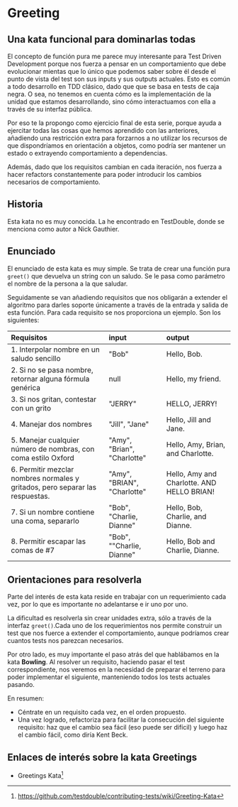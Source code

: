 # Greeting

## Una kata funcional para dominarlas todas

El concepto de función pura me parece muy interesante para Test Driven Development porque nos fuerza a pensar en un comportamiento que debe evolucionar mientas que lo único que podemos saber sobre él desde el punto de vista del test son sus inputs y sus outputs actuales. Esto es común a todo desarrollo en TDD clásico, dado que que se basa en tests de caja negra. O sea, no tenemos en cuenta cómo es la implementación de la unidad que estamos desarrollando, sino cómo interactuamos con ella a través de su interfaz pública.

Por eso te la propongo como ejercicio final de esta serie, porque ayuda a ejercitar todas las cosas que hemos aprendido con las anteriores, añadiendo una restricción extra para forzarnos a no utilizar los recursos de que dispondríamos en orientación a objetos, como podría ser mantener un estado o extrayendo comportamiento a dependencias.

Además, dado que los requisitos cambian en cada iteración, nos fuerza a hacer refactors constantemente para poder introducir los cambios necesarios de comportamiento.

## Historia

Esta kata no es muy conocida. La he encontrado en TestDouble, donde se menciona como autor a Nick Gauthier.

## Enunciado

El enunciado de esta kata es muy simple. Se trata de crear una función pura `greet()` que devuelva un string con un saludo. Se le pasa como parámetro el nombre de la persona a la que saludar.

Seguidamente se van añadiendo requisitos que nos obligarán a extender el algoritmo para darles soporte únicamente a través de la entrada y salida de esta función. Para cada requisito se nos proporciona un ejemplo. Son los siguientes:

| Requisitos | input | output |
|:----|:------|:-------|
| 1. Interpolar nombre en un saludo sencillo | "Bob"   | Hello, Bob. |
| 2. Si no se pasa nombre, retornar alguna fórmula genérica  | null  | Hello, my friend. |
| 3. Si nos gritan, contestar con un grito   | "JERRY" | HELLO, JERRY! |
| 4. Manejar dos nombres | "Jill", "Jane" | Hello, Jill and Jane. |
| 5. Manejar cualquier número de nombras, con coma estilo Oxford   | "Amy", "Brian", "Charlotte" | Hello, Amy, Brian, and Charlotte. |
| 6. Permitir mezclar nombres normales y gritados, pero separar las respuestas.  | "Amy", "BRIAN", "Charlotte" | Hello, Amy and Charlotte. AND HELLO BRIAN!|
| 7. Si un nombre contiene una coma, separarlo | "Bob", "Charlie, Dianne" | Hello, Bob, Charlie, and Dianne. |
| 8. Permitir escapar las comas de #7   | "Bob", "\"Charlie, Dianne\" | Hello, Bob and Charlie, Dianne. |

## Orientaciones para resolverla

Parte del interés de esta kata reside en trabajar con un requerimiento cada vez, por lo que es importante no adelantarse e ir uno por uno.

La dificultad es resolverla sin crear unidades extra, sólo a través de la interfaz `greet()`.Cada uno de los requerimientos nos permite construir un test que nos fuerce a extender el comportamiento, aunque podríamos crear cuantos tests nos parezcan necesarios.

Por otro lado, es muy importante el paso atrás del que hablábamos en la kata **Bowling**. Al resolver un requisito, haciendo pasar el test correspondiente, nos veremos en la necesidad de preparar el terreno para poder implementar el siguiente, manteniendo todos los tests actuales pasando. 

En resumen:

* Céntrate en un requisito cada vez, en el orden propuesto.
* Una vez logrado, refactoriza para facilitar la consecución del siguiente requisito: haz que el cambio sea fácil (eso puede ser difícil) y luego haz el cambio fácil, como diría Kent Beck.

## Enlaces de interés sobre la kata Greetings

* Greetings Kata[^fn40]


[^fn40]: https://github.com/testdouble/contributing-tests/wiki/Greeting-Kata
